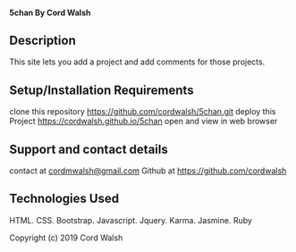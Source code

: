 

#### 5chan By Cord Walsh 

## Description

This site lets you add a project and add comments for those projects.

## Setup/Installation Requirements
clone this repository https://github.com/cordwalsh/5chan.git
deploy this Project https://cordwalsh.github.io/5chan open and view in web browser


## Support and contact details

contact at cordmwalsh@gmail.com
Github at https://github.com/cordwalsh

## Technologies Used



HTML. CSS. Bootstrap. Javascript. Jquery. Karma. Jasmine. Ruby

Copyright (c) 2019 Cord Walsh
